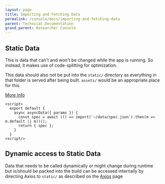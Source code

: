 ```yaml
---
layout: page
title: Importing and Fetching Data
permalink: /console/docs/importing-and-fetching-data
parent: Technical Documentation
grand_parent: Researcher Console
---
```


## Static Data

This is data that can't and won't be changed while the app is running. So instead, it makes use of code-splitting for optimization.

This data should also not be put into the `static/` directory as everything in that folder is served after being built. `assets/` would be an appropriate place for this.

[More Info](https://github.com/nuxt/nuxt.js/issues/123)

```
<script>
  export default {
    async asyncData({ params }) {
      const spec = await (() => import(`~/data/spec.json`).then(m => m.default || m))();
      return { spec };
    }
  }
<script/>
```

## Dynamic access to Static Data

Data that needs to be called dynamically or might change during runtime but is/should be packed into the build can be accessed internally by directing Axios to `static/` as described on the [Axios](/console/docs/axios) page
